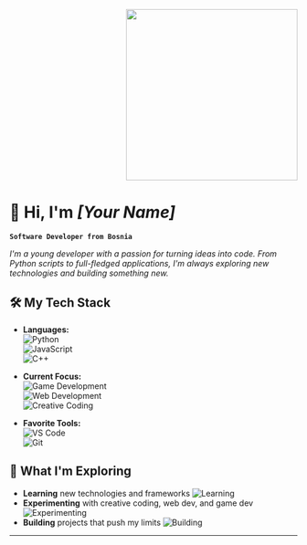 <p align="right">
  <img src="https://i.giphy.com/media/v1.Y2lkPTc5MGI3NjExcG9oMWo4cW9senZ4N2hicnlieXRiN2g5ZXRpOHMxNnZ6Z3A5NHRzZSZlcD12MV9pbnRlcm5hbF9naWZfYnlfaWQmY3Q9Zw/l2R0cvMrULqv6se4M/giphy.gif" width="300"/>
</p>

# 👋 **Hi, I'm _[Your Name]_**

**`Software Developer from Bosnia`**

*I'm a young developer with a passion for turning ideas into code. From Python scripts to full-fledged applications, I'm always exploring new technologies and building something new.*  
  

## 🛠 **My Tech Stack**

- **Languages:**  
  ![Python](https://img.shields.io/badge/-Python-blue)  
  ![JavaScript](https://img.shields.io/badge/-JavaScript-yellow)  
  ![C++](https://img.shields.io/badge/-C%2B%2B-blueviolet)  

- **Current Focus:**  
  ![Game Development](https://img.shields.io/badge/-Game%20Development-brightgreen)  
  ![Web Development](https://img.shields.io/badge/-Web%20Development-blue)  
  ![Creative Coding](https://img.shields.io/badge/-Creative%20Coding-orange)  

- **Favorite Tools:**  
  ![VS Code](https://img.shields.io/badge/-VS%20Code-blue)  
  ![Git](https://img.shields.io/badge/-Git-orange)  


## 🚀 **What I'm Exploring**

- **Learning** new technologies and frameworks ![Learning](https://img.shields.io/badge/-Learning-green)  
- **Experimenting** with creative coding, web dev, and game dev ![Experimenting](https://img.shields.io/badge/-Experimenting-purple)  
- **Building** projects that push my limits ![Building](https://img.shields.io/badge/-Building-red)  

---
